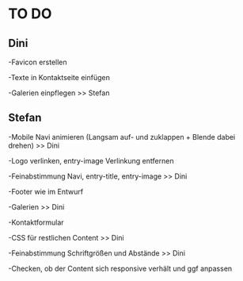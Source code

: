 # TO DO

## Dini

-Favicon erstellen

-Texte in Kontaktseite einfügen

-Galerien einpflegen >> Stefan

## Stefan

-Mobile Navi animieren (Langsam auf- und zuklappen + Blende dabei drehen) >> Dini

-Logo verlinken, entry-image Verlinkung entfernen

-Feinabstimmung Navi, entry-title, entry-image >> Dini

-Footer wie im Entwurf

-Galerien >> Dini

-Kontaktformular

-CSS für restlichen Content >> Dini

-Feinabstimmung Schriftgrößen und Abstände >> Dini

-Checken, ob der Content sich responsive verhält und ggf anpassen
